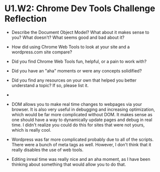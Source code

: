# U1.W2: Chrome Dev Tools Challenge Reflection

* Describe the Document Object Model? What about it makes sense to you? What doesn't? What seems good and bad about it?
* How did using Chrome Web Tools to look at your site and a wordpress.com site compare?
* Did you find Chrome Web Tools fun, helpful, or a pain to work with?
* Did you have an "aha" moments or were any concepts solidified?
* Did you find any resources on your own that helped you better understand a topic? If so, please list it.
* 

* DOM allows you to make real time changes to webpages via your browser. It is also very useful in debugging and increasing optimization, which would be far more complicated without DOM. It makes sense as one should have a way to dynamically update pages and debug in real time. I didn't realize you could do this for sites that were not yours, which is really cool.
* Wordpress was far more complicated probably due to all of the scripts. There were a bunch of meta tags as well. However, I don't think that it really disables the use of web tools.
* Editing inreal time was really nice and an aha moment, as I have been thinking about something that would allow you to do that. 
